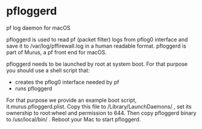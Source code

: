 # pfloggerd

pf log daemon for macOS

pfloggerd is used to read pf (packet filter) logs from pflog0 interface and save it to /var/log/pffirewall.log in a human readable format.
pfloggerd is part of Murus, a pf front end for macOS.

pfloggerd needs to be launched by root at system boot. For that purpose you should use a shell script that:
- creates the pflog0 interface needed by pf
- runs pfloggerd

For that purpose we provide an example boot script, it.murus.pfloggerd.plist.
Copy this file to /Library/LaunchDaemons/ , set its ownership to root:wheel and permission to 644. Then copy pfloggerd binary to /usr/local/bin/ . Reboot your Mac to start pfloggerd.


